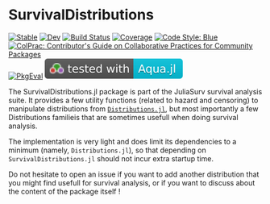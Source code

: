 # SurvivalDistributions

[![Stable](https://img.shields.io/badge/docs-stable-blue.svg)](https://JuliaSurv.github.io/SurvivalDistributions.jl/stable/)
[![Dev](https://img.shields.io/badge/docs-dev-blue.svg)](https://JuliaSurv.github.io/SurvivalDistributions.jl/dev/)
[![Build Status](https://github.com/JuliaSurv/SurvivalDistributions.jl/actions/workflows/CI.yml/badge.svg?branch=main)](https://github.com/JuliaSurv/SurvivalDistributions.jl/actions/workflows/CI.yml?query=branch%3Amain)
[![Coverage](https://codecov.io/gh/JuliaSurv/SurvivalDistributions.jl/branch/main/graph/badge.svg)](https://codecov.io/gh/JuliaSurv/SurvivalDistributions.jl)
[![Code Style: Blue](https://img.shields.io/badge/code%20style-blue-4495d1.svg)](https://github.com/invenia/BlueStyle)
[![ColPrac: Contributor's Guide on Collaborative Practices for Community Packages](https://img.shields.io/badge/ColPrac-Contributor's%20Guide-blueviolet)](https://github.com/SciML/ColPrac)
[![PkgEval](https://JuliaCI.github.io/NanosoldierReports/pkgeval_badges/S/SurvivalDistributions.svg)](https://JuliaCI.github.io/NanosoldierReports/pkgeval_badges/S/SurvivalDistributions.html)
[![Aqua](https://raw.githubusercontent.com/JuliaTesting/Aqua.jl/master/badge.svg)](https://github.com/JuliaTesting/Aqua.jl)

The SurvivalDistributions.jl package is part of the JuliaSurv survival analysis suite. It provides a few utility functions (related to hazard and censoring) to manipulate distributions from [`Distributions.jl`](https://github.com/JuliaStats/Distributions.jl), but most importantly a few Distributions familieis that are sometimes usefull when doing survival analysis. 

The implementation is very light and does limit its dependencies to a minimum (namely, `Distributions.jl`), so that depending on `SurvivalDistributions.jl` should not incur extra startup time.

Do not hesitate to open an issue if you want to add another distribution that you might find usefull for survival analysis, or if you want to discuss about the content of the package itself ! 

